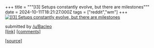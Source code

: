 +++
title = """[I3] Setups constantly evolve, but there are milestones"""
date = 2024-10-11T18:21:27.000Z
tags = ["reddit","wm"]
+++
[![[I3] Setups constantly evolve, but there are milestones](https://preview.redd.it/fzngk7c266ud1.jpeg?width=640&crop=smart&auto=webp&s=876a4a43efab2be785e31adbe350e892cf9d1050 "[I3] Setups constantly evolve, but there are milestones")](https://www.reddit.com/r/unixporn/comments/1g1gggo/i3_setups_constantly_evolve_but_there_are/)

submitted by [/u/Bacleo](https://www.reddit.com/user/Bacleo)  
[\[link\]](https://i.redd.it/fzngk7c266ud1.jpeg) [\[comments\]](https://www.reddit.com/r/unixporn/comments/1g1gggo/i3_setups_constantly_evolve_but_there_are/)

[[source]](https://www.reddit.com/r/unixporn/comments/1g1gggo/i3_setups_constantly_evolve_but_there_are/)
